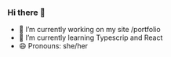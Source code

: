 ### Hi there 👋

- 🔭 I’m currently working on my site /portfolio
- 🌱 I’m currently learning Typescrip and React
- 😄 Pronouns: she/her



